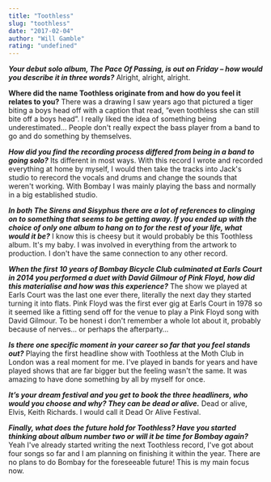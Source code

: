 ```yaml
---
title: "Toothless"
slug: "toothless"
date: "2017-02-04"
author: "Will Gamble"
rating: "undefined"
---
```


_**Your debut solo album, The Pace Of Passing, is out on Friday – how would you describe it in three words?**_ Alright, alright, alright.

**Where did the name Toothless originate from and how do you feel it relates to you?** There was a drawing I saw years ago that pictured a tiger biting a boys head off with a caption that read, “even toothless she can still bite off a boys head”. I really liked the idea of something being underestimated… People don't really expect the bass player from a band to go and do something by themselves.

_**How did you find the recording process differed from being in a band to going solo?**_ Its different in most ways. With this record I wrote and recorded everything at home by myself, I would then take the tracks into Jack's studio to rerecord the vocals and drums and change the sounds that weren't working. With Bombay I was mainly playing the bass and normally in a big established studio.

_**In both The Sirens and Sisyphus there are a lot of references to clinging on to something that seems to be getting away. If you ended up with the choice of only one album to hang on to for the rest of your life, what would it be?**_ I know this is cheesy but it would probably be this Toothless album. It's my baby. I was involved in everything from the artwork to production. I don't have the same connection to any other record.

_**When the first 10 years of Bombay Bicycle Club culminated at Earls Court in 2014 you performed a duet with David Gilmour of Pink Floyd, how did this materialise and how was this experience?**_ The show we played at Earls Court was the last one ever there, literally the next day they started turning it into flats. Pink Floyd was the first ever gig at Earls Court in 1978 so it seemed like a fitting send off for the venue to play a Pink Floyd song with David Gilmour. To be honest i don't remember a whole lot about it, probably because of nerves… or perhaps the afterparty…

_**Is there one specific moment in your career so far that you feel stands out?**_ Playing the first headline show with Toothless at the Moth Club in London was a real moment for me. I've played in bands for years and have played shows that are far bigger but the feeling wasn't the same. It was amazing to have done something by all by myself for once.

_**It’s your dream festival and you get to book the three headliners, who would you choose and why? They can be dead or alive.**_ Dead or alive, Elvis, Keith Richards. I would call it Dead Or Alive Festival.

_**Finally, what does the future hold for Toothless? Have you started thinking about album number two or will it be time for Bombay again?**_ Yeah I've already started writing the next Toothless record, I've got about four songs so far and I am planning on finishing it within the year. There are no plans to do Bombay for the foreseeable future! This is my main focus now.
